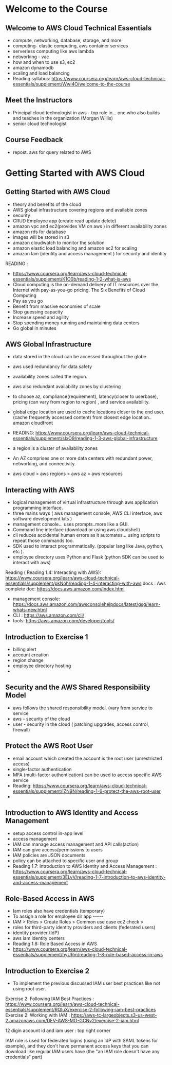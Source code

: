 # Welcome to the Course
## Welcome to AWS Cloud Technical Essentials
- compute, networking, database, storage, and more
- computing- elastic computing, aws container services
- serverless computing like aws lambda
- networking - vac
- how and when to use s3, ec2
- amazon dynamodb
- scaling and load balancing
-   Reading syllabus: https://www.coursera.org/learn/aws-cloud-technical-essentials/supplement/Wwi4O/welcome-to-the-course

## Meet the Instructors
- Principal cloud technologist in aws - top role in... one who also builds and teaches in the organization (Morgan Willis)
- senior cloud technologist

## Course Feedback
- repost. aws for query related to AWS

# Getting Started with AWS Cloud
## Getting Started with AWS Cloud
- theory and benefits of the cloud
- AWS global infrastructure covering regions and available zones
- security
- CRUD Employee app (create read update delete)
- amazon vpc and ec2(provides VM on aws ) in different availability zones
- amazon rds for database
- images will be stored in s3
- amazon cloudwatch to monitor the solution
- amazon elastic load balancing and amazon ec2 for scaling
- amazon Iam (identity and access management ) for security and identity

READING :
- https://www.coursera.org/learn/aws-cloud-technical-essentials/supplement/K1O0b/reading-1-2-what-is-aws
- Cloud computing is the on-demand delivery of IT resources over the Internet with pay-as-you-go pricing.
The Six Benefits of Cloud Computing
- Pay as you go
- Benefit from massive economies of scale
- Stop guessing capacity
- Increase speed and agility
- Stop spending money running and maintaining data centers
- Go global in minutes

## AWS Global Infrastructure
- data stored in the cloud can be accessed throughout the globe.
- aws used redundancy for data safety
- availability zones called the region.
- aws also redundant availability zones by clustering
- to choose az, compliance(requirement), latency(closer to userbase), pricing (can vary from region to region) , and service availability.
- global edge location are used to cache locations closer to the end user. (cache frequently accessed content) from closest edge location.. amazon cloudfront


- READING: https://www.coursera.org/learn/aws-cloud-technical-essentials/supplement/sIxO9/reading-1-3-aws-global-infrastructure
- a region is a cluster of availability zones
-  An AZ comprises one or more data centers with redundant power, networking, and connectivity.
-  aws cloud > aws regions > aws az > aws resources 

## Interacting with AWS
- logical management of virtual infrastructure through aws application programming interface.
- three mains ways ( aws management console, AWS CLI interface, aws software development kits )
- management console... uses prompts..more like a GUI.
- Command line interface (download or using aws cloudshell)
- cli reduces accidental human errors as it automates... using scripts to repeat those commands too.
- SDK used to interact programmatically. (popular lang like Java, python, etc ).
- employee directory uses Python and Flask (python SDK can be used to interact with aws)

Reading ( Reading 1.4: Interacting with AWS): https://www.coursera.org/learn/aws-cloud-technical-essentials/supplement/pkNoh/reading-1-4-interacting-with-aws
docs : 
Aws complete  doc: https://docs.aws.amazon.com/index.html
- management console: https://docs.aws.amazon.com/awsconsolehelpdocs/latest/gsg/learn-whats-new.html
- CLI : https://aws.amazon.com/cli/
- tools: https://aws.amazon.com/developer/tools/

## Introduction to Exercise 1
- billing alert
- account creation
- region change
- employee directory hosting
- 

## Security and the AWS Shared Responsibility Model
- aws follows the shared responsibility model. (vary from service to service
- aws - security of the cloud
- user - security in the cloud ( patching upgrades, access control, firewall)

## Protect the AWS Root User
- email account which created the account is the root user (unrestricted access)
- single-factor authentication
- MFA (multi-factor authentication) can be used to access specific AWS service
- Reading: https://www.coursera.org/learn/aws-cloud-technical-essentials/supplement/lZN9N/reading-1-6-protect-the-aws-root-user
- 

## Introduction to AWS Identity and Access Management
- setup access control in-app level
- access management
- IAM can manage access management and API calls(action)
- IAM can give access/permissions to users
- IAM policies are JSON documents
- policy can be attached to specific user and group
- Reading 1.7: Introduction to AWS Identity and Access Management : https://www.coursera.org/learn/aws-cloud-technical-essentials/supplement/3ELvV/reading-1-7-introduction-to-aws-identity-and-access-management

## Role-Based Access in AWS
- Iam roles also have credentials (temporary)
- To assign a role for employee dir app -----
- IAM > Roles > Create Roles > Common use case ec2 check > 
- roles for third-party identity providers and clients (federated users)
-  identity provider (IdP)
- aws iam identity centers
- Reading 1.8: Role Based Access in AWS
- https://www.coursera.org/learn/aws-cloud-technical-essentials/supplement/hyURm/reading-1-8-role-based-access-in-aws

## Introduction to Exercise 2
- To implement the previous discussed IAM user best practices like not using root user.

Exercise 2: Following IAM Best Practices : https://www.coursera.org/learn/aws-cloud-technical-essentials/supplement/RQIuX/exercise-2-following-iam-best-practices
Exercise 2: Working with IAM : https://aws-tc-largeobjects.s3-us-west-2.amazonaws.com/DEV-AWS-MO-GCNv2/exercise-2-iam.html

12 digin account id and iam user : top right corner

IAM role is used for federated logins (using an IdP with SAML tokens for example), and they don't have permanent access keys that you can download like regular IAM users have (the "an IAM role doesn't have any credentials" part)





















